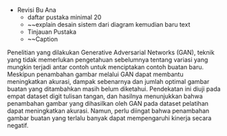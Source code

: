 - Revisi Bu Ana
	- daftar pustaka minimal 20
	- ~~explain desain sistem dari diagram kemudian baru text 
	- Tinjauan Pustaka 
	- ~~Caption


Penelitian yang dilakukan  Generative Adversarial Networks (GAN), teknik yang tidak memerlukan pengetahuan sebelumnya tentang variasi yang mungkin terjadi antar contoh untuk menciptakan contoh buatan baru. Meskipun penambahan gambar melalui GAN dapat membantu meningkatkan akurasi, dampak sebenarnya dan jumlah optimal gambar buatan yang ditambahkan masih belum diketahui. Pendekatan ini diuji pada empat dataset digit tulisan tangan, dan hasilnya menunjukkan bahwa penambahan gambar yang dihasilkan oleh GAN pada dataset pelatihan dapat meningkatkan akurasi. Namun, perlu diingat bahwa penambahan gambar buatan yang terlalu banyak dapat mempengaruhi kinerja secara negatif.